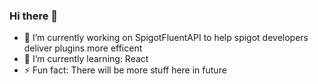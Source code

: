 ### Hi there 👋
- 🔭 I’m currently working on SpigotFluentAPI to help spigot developers deliver plugins more efficent
- 🌱 I’m currently learning: React
- ⚡ Fun fact: There will be more stuff here in future 
<!--
**jwdeveloper/jwdeveloper** is a ✨ _special_ ✨ repository because its `README.md` (this file) appears on your GitHub profile.

Here are some ideas to get you started:

- 🔭 I’m currently working on ...
- 🌱 I’m currently learning ...
- 👯 I’m looking to collaborate on ...
- 🤔 I’m looking for help with ...
- 💬 Ask me about ...
- 📫 How to reach me: ...
- 😄 Pronouns: ...
- ⚡ Fun fact: ...
-->

